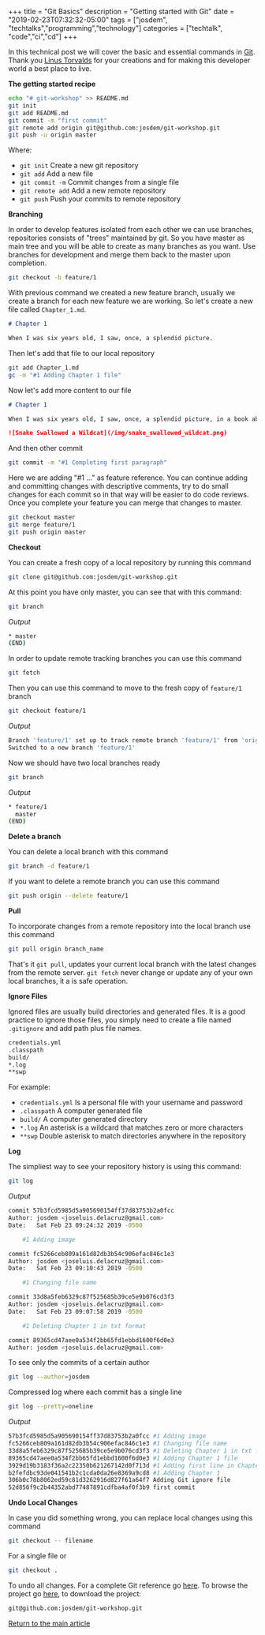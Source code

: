+++
title =  "Git Basics"
description = "Getting started with Git"
date = "2019-02-23T07:32:32-05:00"
tags = ["josdem", "techtalks","programming","technology"]
categories = ["techtalk", "code","ci","cd"]
+++

In this technical post we will cover the basic and essential commands in [Git](https://en.wikipedia.org/wiki/Git). Thank you [Linus Torvalds](https://en.wikipedia.org/wiki/Linus_Torvalds) for your creations and for making this developer world a best place to live.

**The getting started recipe**

```bash
echo "# git-workshop" >> README.md
git init
git add README.md
git commit -m "first commit"
git remote add origin git@github.com:josdem/git-workshop.git
git push -u origin master
```

Where:

* `git init` Create a new git repository
* `git add` Add a new file
* `git commit -m` Commit changes from a single file
* `git remote add` Add a new remote repository
* `git push` Push your commits to remote repository

**Branching**

In order to develop features isolated from each other we can use branches, repositories consists of "trees" maintained by git. So you have master as main tree and you will be able to create as many branches as you want. Use branches for development and merge them back to the master upon completion.


```bash
git checkout -b feature/1
```

With previous command we created a new feature branch, usually we create a branch for each new feature we are working. So let's create a new file called `Chapter_1.md`.

```markdown
# Chapter 1

When I was six years old, I saw, once, a splendid picture.
```

Then let's add that file to our local repository

```bash
git add Chapter_1.md
gc -m "#1 Adding Chapter 1 file"
```

Now let's add more content to our file

```markdown
# Chapter 1

When I was six years old, I saw, once, a splendid picture, in a book about the virgin forest called *Stories of Life*. It represented a boa snake that swallowed a wildcat. This is the copy of the drawing.

![Snake Swallowed a Wildcat](/img/snake_swallowed_wildcat.png)
```

And then other commit

```bash
git commit -m "#1 Completing first paragraph"
```

Here we are adding "#1 ..." as feature reference. You can continue adding and committing changes with descriptive comments, try to do small changes for each commit so in that way will be easier to do code reviews. Once you complete your feature you can merge that changes to master.

```bash
git checkout master
git merge feature/1
git push origin master
```

**Checkout**

You can create a fresh copy of a local repository by running this command

```bash
git clone git@github.com:josdem/git-workshop.git
```

At this point you have only master, you can see that with this command:

```bash
git branch
```

*Output*

```bash
* master
(END)
```

In order to update remote tracking branches you can use this command

```bash
git fetch
```

Then you can use this command to move to the fresh copy of `feature/1` branch

```bash
git checkout feature/1
```

*Output*

```bash
Branch 'feature/1' set up to track remote branch 'feature/1' from 'origin'.
Switched to a new branch 'feature/1'
```

Now we should have two local branches ready

```bash
git branch
```

*Output*

```bash
* feature/1
  master
(END)
```

**Delete a branch**

You can delete a local branch with this command

```bash
git branch -d feature/1
```

If you want to delete a remote branch you can use this command

```bash
git push origin --delete feature/1
```

**Pull**

To incorporate changes from a remote repository into the local branch use this command

```bash
git pull origin branch_name
```

That's it `git pull`, updates your current local branch with the latest changes from the remote server. `git fetch` never change or update any of your own local branches, it a is safe operation.

**Ignore Files**

Ignored files are usually build directories and generated files. It is a good practice to ignore those files, you simply need to create a file named `.gitignore` and add path plus file names.

```txt
credentials.yml
.classpath
build/
*.log
**swp
```

For example:

* `credentials.yml` Is a personal file with your username and password
* `.classpath` A computer generated file
* `build/` A computer generated directory
* `*.log` An asterisk is a wildcard that matches zero or more characters
* `**swp` Double asterisk to match directories anywhere in the repository

**Log**

The simpliest way to see your repository history is using this command:

```bash
git log
```

*Output*

```bash
commit 57b3fcd5985d5a905690154ff37d83753b2a0fcc
Author: josdem <joseluis.delacruz@gmail.com>
Date:   Sat Feb 23 09:24:32 2019 -0500

    #1 Adding image

commit fc5266ceb809a161d82db3b54c906efac846c1e3
Author: josdem <joseluis.delacruz@gmail.com>
Date:   Sat Feb 23 09:10:43 2019 -0500

    #1 Changing file name

commit 33d8a5feb6329c87f525685b39ce5e9b076cd3f3
Author: josdem <joseluis.delacruz@gmail.com>
Date:   Sat Feb 23 09:07:58 2019 -0500

    #1 Deleting Chapter 1 in txt format

commit 89365cd47aee0a534f2bb65fd1ebbd1600f6d0e3
Author: josdem <joseluis.delacruz@gmail.com>
```

To see only the commits of a certain author

```bash
git log --author=josdem
```

Compressed log where each commit has a single line

```bash
git log --pretty=oneline
```

*Output*

```bash
57b3fcd5985d5a905690154ff37d83753b2a0fcc #1 Adding image
fc5266ceb809a161d82db3b54c906efac846c1e3 #1 Changing file name
33d8a5feb6329c87f525685b39ce5e9b076cd3f3 #1 Deleting Chapter 1 in txt format
89365cd47aee0a534f2bb65fd1ebbd1600f6d0e3 #1 Adding Chapter 1 file
3929d19b3183f36a2c22350b621267142d0f713d #1 Adding first line in Chapter 1
b2fefdbc93de041541b2c1cda0da26e8369a9cd8 #1 Adding Chapter 1
306b0c78b8062ed59c81d3262916d827f61a64f7 Adding Git ignore file
52d856f9c2b44352abd77487891cdfba4af0f3b9 first commit
```

**Undo Local Changes**

In case you did something wrong, you can replace local changes using this command

```bash
git checkout -- filename
```

For a single file or

```bash
git checkout .
```

To undo all changes. For a complete Git reference go [here](https://git-scm.com/docs). To browse the project go [here](https://github.com/josdem/git-workshop), to download the project:

```bash
git@github.com:josdem/git-workshop.git
```

[Return to the main article](/techtalk/continuous_integration_delivery)
